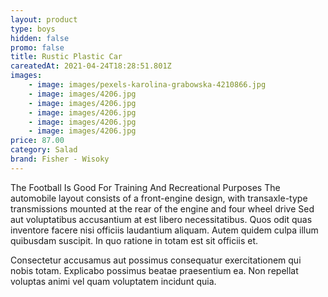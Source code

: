 ```yaml
---
layout: product
type: boys
hidden: false
promo: false
title: Rustic Plastic Car
careatedAt: 2021-04-24T18:28:51.801Z
images:
    - image: images/pexels-karolina-grabowska-4210866.jpg
    - image: images/4206.jpg
    - image: images/4206.jpg
    - image: images/4206.jpg
    - image: images/4206.jpg
    - image: images/4206.jpg
price: 87.00
category: Salad
brand: Fisher - Wisoky
---
```

The Football Is Good For Training And Recreational Purposes
The automobile layout consists of a front-engine design, with transaxle-type transmissions mounted at the rear of the engine and four wheel drive
Sed aut voluptatibus accusantium at est libero necessitatibus. Quos odit quas inventore facere nisi officiis laudantium aliquam. Autem quidem culpa illum quibusdam suscipit. In quo ratione in totam est sit officiis et.
 Consectetur accusamus aut possimus consequatur exercitationem qui nobis totam. Explicabo possimus beatae praesentium ea. Non repellat voluptas animi vel quam voluptatem incidunt quia.
    